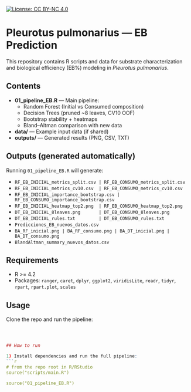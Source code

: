 [![License: CC BY-NC 4.0](https://img.shields.io/badge/License-CC%20BY--NC%204.0-lightgrey.svg)](https://creativecommons.org/licenses/by-nc/4.0/)

# Pleurotus pulmonarius — EB Prediction

This repository contains R scripts and data for substrate characterization and 
biological efficiency (EB%) modeling in *Pleurotus pulmonarius*.

## Contents
- **01_pipeline_EB.R** — Main pipeline:
  - Random Forest (Initial vs Consumed composition)
  - Decision Trees (pruned ~8 leaves, CV10 OOF)
  - Bootstrap stability + heatmaps
  - Bland–Altman comparison with new data
- **data/** — Example input data (if shared)
- **outputs/** — Generated results (PNG, CSV, TXT)

## Outputs (generated automatically)
Running `01_pipeline_EB.R` will generate:

- `RF_EB_INICIAL_metrics_split.csv | RF_EB_CONSUMO_metrics_split.csv`
- `RF_EB_INICIAL_metrics_cv10.csv  | RF_EB_CONSUMO_metrics_cv10.csv`
- `RF_EB_INICIAL_importance_bootstrap.csv | RF_EB_CONSUMO_importance_bootstrap.csv`
- `RF_EB_INICIAL_heatmap_top2.png  | RF_EB_CONSUMO_heatmap_top2.png`
- `DT_EB_INICIAL_8leaves.png       | DT_EB_CONSUMO_8leaves.png`
- `DT_EB_INICIAL_rules.txt         | DT_EB_CONSUMO_rules.txt`
- `Predicciones_EB_nuevos_datos.csv`
- `BA_RF_inicial.png | BA_RF_consumo.png | BA_DT_inicial.png | BA_DT_consumo.png`
- `BlandAltman_summary_nuevos_datos.csv`

## Requirements
- R >= 4.2
- Packages: `ranger`, `caret`, `dplyr`, `ggplot2`, `viridisLite`, 
  `readr`, `tidyr`, `rpart`, `rpart.plot`, `scales`

## Usage
Clone the repo and run the pipeline:

```r



## How to run

1) Install dependencies and run the full pipeline:
```r
# from the repo root in R/RStudio
source("scripts/main.R")

source("01_pipeline_EB.R")

